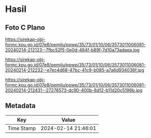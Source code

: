 # Hasil

## Foto C Plano

https://sirekap-obj-formc.kpu.go.id/07e8/pemilu/ppwp/35/73/01/10/06/3573011006081-20240214-212123--7fbc52f5-0e0d-484f-b89f-7d10a73adaea.jpg

https://sirekap-obj-formc.kpu.go.id/07e8/pemilu/ppwp/35/73/01/10/06/3573011006081-20240214-212232--e7ec4d68-47bc-41c9-b085-a7a6d934036f.jpg

https://sirekap-obj-formc.kpu.go.id/07e8/pemilu/ppwp/35/73/01/10/06/3573011006081-20240214-212431--27276573-dc90-400b-8d12-b11d20c5196b.jpg


## Metadata

| Key        | Value               |
| ---------- | ------------------- |
| Time Stamp | 2024-02-14 21:46:01 |



